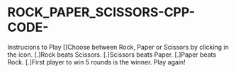 # ROCK_PAPER_SCISSORS-CPP-CODE-
Instrucions to Play
               []Choose between Rock, Paper or Scissors by clicking in the icon.
               [.]Rock beats Scissors.
               [.]Scissors beats Paper.
               [.]Paper beats Rock.
               [.]First player to win 5 rounds is the winner.
Play again!
